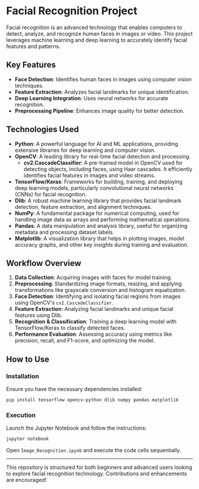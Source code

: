 # Facial Recognition Project

Facial recognition is an advanced technology that enables computers to detect, analyze, and recognize human faces in images or video. This project leverages machine learning and deep learning to accurately identify facial features and patterns.

## Key Features

- **Face Detection**: Identifies human faces in images using computer vision techniques.
- **Feature Extraction**: Analyzes facial landmarks for unique identification.
- **Deep Learning Integration**: Uses neural networks for accurate recognition.
- **Preprocessing Pipeline**: Enhances image quality for better detection.

## Technologies Used

- **Python**: A powerful language for AI and ML applications, providing extensive libraries for deep learning and computer vision.
- **OpenCV**: A leading library for real-time facial detection and processing.
  - **cv2.CascadeClassifier**: A pre-trained model in OpenCV used for detecting objects, including faces, using Haar cascades. It efficiently identifies facial features in images and video streams.
- **TensorFlow/Keras**: Frameworks for building, training, and deploying deep learning models, particularly convolutional neural networks (CNNs) for facial recognition.
- **Dlib**: A robust machine learning library that provides facial landmark detection, feature extraction, and alignment techniques.
- **NumPy**: A fundamental package for numerical computing, used for handling image data as arrays and performing mathematical operations.
- **Pandas**: A data manipulation and analysis library, useful for organizing metadata and processing dataset labels.
- **Matplotlib**: A visualization library that helps in plotting images, model accuracy graphs, and other key insights during training and evaluation.

## Workflow Overview

1. **Data Collection**: Acquiring images with faces for model training.
2. **Preprocessing**: Standardizing image formats, resizing, and applying transformations like grayscale conversion and histogram equalization.
3. **Face Detection**: Identifying and isolating facial regions from images using OpenCV's `cv2.CascadeClassifier`.
4. **Feature Extraction**: Analyzing facial landmarks and unique facial features using Dlib.
5. **Recognition & Classification**: Training a deep learning model with TensorFlow/Keras to classify detected faces.
6. **Performance Evaluation**: Assessing accuracy using metrics like precision, recall, and F1-score, and optimizing the model.

## How to Use

### Installation

Ensure you have the necessary dependencies installed:

```bash
pip install tensorflow opencv-python dlib numpy pandas matplotlib
```

### Execution

Launch the Jupyter Notebook and follow the instructions:

```bash
jupyter notebook
```

Open `Image_Recognition.ipynb` and execute the code cells sequentially.

---

This repository is structured for both beginners and advanced users looking to explore facial recognition technology. Contributions and enhancements are encouraged!


